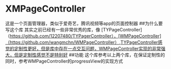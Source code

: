 # XMPageController
这是一个页面管理器，类似于爱奇艺，腾讯视频等app的页面控制器
##为什么要写这个库
其实之前已经有一些非常优秀的库，像 [TYPageController]（https://github.com/12207480/TYPagerController），[WMPageController]（https://github.com/wangmchn/WMPageController）,TYPageController感觉的定制性更好，但是库中存在一点交互问题，WMPageController实现的非常强大，但是定制性感觉不是特别好
##功能
 这个库参考以上两个库，在保证定制性的同时，参考WMPageController的progressView的实现方式
